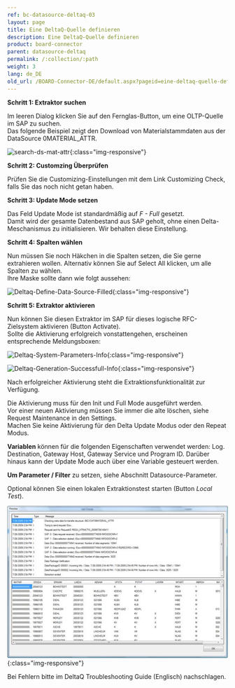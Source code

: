 ```yaml
---
ref: bc-datasource-deltaq-03
layout: page
title: Eine DeltaQ-Quelle definieren
description: Eine DeltaQ-Quelle definieren
product: board-connector
parent: datasource-deltaq
permalink: /:collection/:path
weight: 3
lang: de_DE
old_url: /BOARD-Connector-DE/default.aspx?pageid=eine-deltaq-quelle-definieren
---
```


**Schritt 1: Extraktor suchen**

Im leeren Dialog klicken Sie auf den Fernglas-Button, um eine OLTP-Quelle im SAP zu suchen.<br>
Das folgende Beispiel zeigt den Download von Materialstammdaten aus der DataSource 0MATERIAL_ATTR.

![search-ds-mat-attr](/img/content/search-ds-mat-attr.png){:class="img-responsive"}

**Schritt 2: Customzing Überprüfen** 

Prüfen Sie die Customizing-Einstellungen mit dem Link Customizing Check, falls Sie das noch nicht getan haben.


**Schritt 3: Update Mode setzen** 

Das Feld Update Mode ist standardmäßig auf *F - Full* gesetzt. <br>
Damit wird der gesamte Datenbestand aus SAP geholt, ohne einen Delta-Meschanismus zu initialisieren. Wir behalten diese Einstellung. 

**Schritt 4: Spalten wählen**

Nun müssen Sie noch Häkchen in die Spalten setzen, die Sie gerne extrahieren wollen. Alternativ können Sie auf Select All klicken, um alle Spalten zu wählen. <br>
Ihre Maske sollte dann wie folgt aussehen:

![Deltaq-Define-Data-Source-Filled](/img/content/Deltaq-Define-Data-Source-Filled.jpg){:class="img-responsive"}

**Schritt 5: Extraktor aktivieren** 

Nun können Sie diesen Extraktor im SAP für dieses logische RFC-Zielsystem aktivieren (Button Activate). <br>
Sollte die Aktivierung erfolgreich vonstattengehen, erscheinen entsprechende Meldungsboxen:

![Deltaq-System-Parameters-Info](/img/content/Deltaq-System-Parameters-Info.png){:class="img-responsive"}

![Deltaq-Generation-Successfull-Info](/img/content/Deltaq-Generation-Successfull-Info.png){:class="img-responsive"} 


Nach erfolgreicher Aktivierung steht die Extraktionsfunktionalität zur Verfügung.

Die Aktivierung muss für den Init und Full Mode ausgeführt werden. <br>
Vor einer neuen Aktivierung müssen Sie immer die alte löschen, siehe Request Maintenance in den Settings. <br>
Machen Sie keine Aktivierung für den Delta Update Modus oder den Repeat Modus. 

**Variablen** können für die folgenden Eigenschaften verwendet werden: Log. Destination, Gateway Host, Gateway Service und Program ID. Darüber hinaus kann der Update Mode auch über eine Variable gesteuert werden. 

**Um Parameter / Filter** zu setzen, siehe Abschnitt Datasource-Parameter.

Optional können Sie einen lokalen Extraktionstest starten (Button *Local Test*).

![DeltaQ-Source-Definition](/img/content/DeltaQ-Source-Definition.png){:class="img-responsive"}

Bei Fehlern bitte im DeltaQ Troubleshooting Guide (Englisch) nachschlagen.
